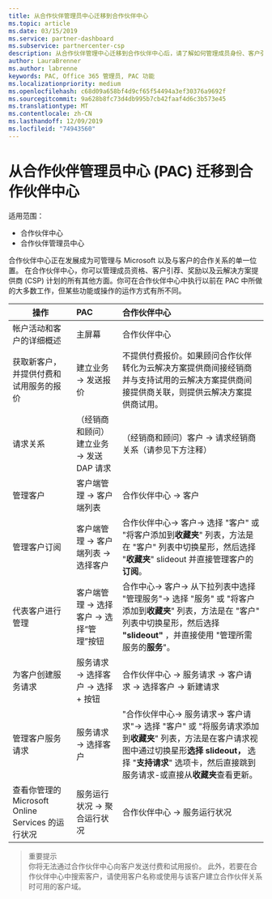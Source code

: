 ```yaml
---
title: 从合作伙伴管理员中心迁移到合作伙伴中心
ms.topic: article
ms.date: 03/15/2019
ms.service: partner-dashboard
ms.subservice: partnercenter-csp
description: 从合作伙伴管理中心迁移到合作伙伴中心后，请了解如何管理成员身份、客户引用、奖励和云解决方案提供商计划（CSP）的所有其他方面。
author: LauraBrenner
ms.author: labrenne
keywords: PAC, Office 365 管理员, PAC 功能
ms.localizationpriority: medium
ms.openlocfilehash: c68d09a658bf4d9cf65f54494a3ef30376a9692f
ms.sourcegitcommit: 9a628b8fc73d4db995b7cb42faaf4d6c3b573e45
ms.translationtype: MT
ms.contentlocale: zh-CN
ms.lasthandoff: 12/09/2019
ms.locfileid: "74943560"
---
```

# <a name="moving-from-partner-admin-center-pac-to-the-partner-center"></a>从合作伙伴管理员中心 (PAC) 迁移到合作伙伴中心

适用范围：
- 合作伙伴中心
- 合作伙伴管理员中心

合作伙伴中心正在发展成为可管理与 Microsoft 以及与客户的合作关系的单一位置。 在合作伙伴中心，你可以管理成员资格、客户引荐、奖励以及云解决方案提供商 (CSP) 计划的所有其他方面。你可在合作伙伴中心中执行以前在 PAC 中所做的大多数工作，但某些功能或操作的运作方式有所不同。 


|**操作**   |**PAC**   |**合作伙伴中心**   |
|--------------|:--------------|:---------------|
|帐户活动和客户的详细概述|主屏幕|合作伙伴中心|
|获取新客户，并提供付费和试用服务的报价|建立业务 -> 发送报价|不提供付费报价。如果顾问合作伙伴转化为云解决方案提供商间接经销商并与支持试用的云解决方案提供商间接提供商关联，则提供云解决方案提供商试用。 |
|请求关系|（经销商和顾问）建立业务 -> 发送 DAP 请求|（经销商和顾问）客户 -> 请求经销商关系（请参见下方注释）|
|管理客户|客户端管理 -> 客户端列表|合作伙伴中心 -> 客户|
|管理客户订阅|客户端管理 -> 客户端列表 -> 选择客户|合作伙伴中心-> 客户-> 选择 "客户" 或 "将客户添加到**收藏夹**" 列表，方法是在 "客户" 列表中切换星形，然后选择 "**收藏夹**" slideout 并直接管理客户的**订阅**。|
|代表客户进行管理|客户端管理 -> 选择客户 -> 选择“管理”按钮|合作中心-> 客户-> 从下拉列表中选择 "管理服务"-> 选择 "服务" 或 "将客户添加到**收藏夹**" 列表，方法是在 "客户" 列表中切换星形，然后选择 **"slideout"** ，并直接使用 "管理所需服务的**服务**"。|
|为客户创建服务请求|服务请求 -> 选择客户 -> 选择 + 按钮 | 合作伙伴中心 -> 服务请求 -> 客户请求 -> 选择客户 -> 新建请求|
|管理客户服务请求| 服务请求 -> 选择客户|"合作伙伴中心-> 服务请求-> 客户请求"-> 选择 "客户" 或 "将服务请求添加到**收藏夹**" 列表，方法是在客户请求视图中通过切换星形**选择 slideout，** 选择 "**支持请求**" 选项卡，然后直接跳到服务请求-或直接从**收藏夹**查看更新。|
|查看你管理的 Microsoft Online Services 的运行状况|服务运行状况 -> 聚合运行状况|合作伙伴中心 -> 服务运行状况|

>重要提示<br>
你将无法通过合作伙伴中心向客户发送付费和试用报价。 此外，若要在合作伙伴中心中搜索客户，请使用客户名称或使用与该客户建立合作伙伴关系时可用的客户域。
